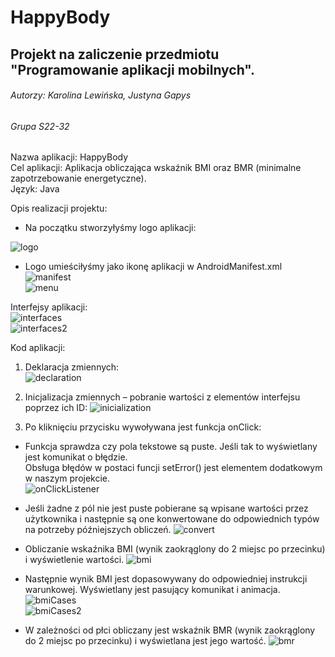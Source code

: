 # HappyBody
## Projekt na zaliczenie przedmiotu "Programowanie aplikacji mobilnych". <br />
###### Autorzy: Karolina Lewińska, Justyna Gapys <br />
###### Grupa S22-32

Nazwa aplikacji: HappyBody <br />
Cel aplikacji: Aplikacja obliczająca wskaźnik BMI oraz BMR (minimalne zapotrzebowanie energetyczne). <br />
Język: Java <br />

Opis realizacji projektu: <br />
* Na początku stworzyłyśmy logo aplikacji:

![logo](https://github.com/KarolinaLewinska/HappyBody/blob/master/ReadmeIMG/logo.PNG)

* Logo umieściłyśmy jako ikonę aplikacji w AndroidManifest.xml <br />
![manifest](https://github.com/KarolinaLewinska/HappyBody/blob/master/ReadmeIMG/androidManifest.PNG) <br />
![menu](https://github.com/KarolinaLewinska/HappyBody/blob/master/ReadmeIMG/menu.PNG)

Interfejsy aplikacji: <br />
![interfaces](https://github.com/KarolinaLewinska/HappyBody/blob/master/ReadmeIMG/interfaces.PNG) <br />
![interfaces2](https://github.com/KarolinaLewinska/HappyBody/blob/master/ReadmeIMG/interfaces2.PNG)

Kod aplikacji: <br />
1.	Deklaracja zmiennych: <br />
![declaration](https://github.com/KarolinaLewinska/HappyBody/blob/master/ReadmeIMG/variablesDeclaration.PNG) <br />

2.	Inicjalizacja zmiennych – pobranie wartości z elementów interfejsu poprzez ich ID:
![inicialization](https://github.com/KarolinaLewinska/HappyBody/blob/master/ReadmeIMG/variablesInicialization.PNG) <br />

3.	Po kliknięciu przycisku wywoływana jest funkcja onClick:
- Funkcja sprawdza czy pola tekstowe są puste. Jeśli tak to wyświetlany jest komunikat o błędzie. <br />
Obsługa błędów w postaci funcji setError() jest elementem dodatkowym w naszym projekcie. <br />
![onClickListener](https://github.com/KarolinaLewinska/HappyBody/blob/master/ReadmeIMG/onClickListener.PNG) <br />

- Jeśli żadne z pól nie jest puste pobierane są wpisane wartości przez użytkownika i następnie są one konwertowane do odpowiednich typów na potrzeby późniejszych obliczeń.
![convert](https://github.com/KarolinaLewinska/HappyBody/blob/master/ReadmeIMG/convert.PNG) <br />

- Obliczanie wskaźnika BMI (wynik zaokrąglony do 2 miejsc po przecinku) i wyświetlenie wartości.
![bmi](https://github.com/KarolinaLewinska/HappyBody/blob/master/ReadmeIMG/bmi.PNG) <br />

- Następnie wynik BMI jest dopasowywany do odpowiedniej instrukcji warunkowej. Wyświetlany jest pasujący komunikat i animacja.
![bmiCases](https://github.com/KarolinaLewinska/HappyBody/blob/master/ReadmeIMG/bmiCases.PNG) <br />
![bmiCases2](https://github.com/KarolinaLewinska/HappyBody/blob/master/ReadmeIMG/bmiCases2.PNG) <br />

- W zależności od płci obliczany jest wskaźnik BMR (wynik zaokrąglony do 2 miejsc po przecinku) i wyświetlana jest jego wartość.
![bmr](https://github.com/KarolinaLewinska/HappyBody/blob/master/ReadmeIMG/bmr.PNG)





